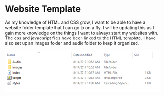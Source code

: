 # Website Template

As my knowledge of HTML and CSS grow, I want to be able to have a website folder template that I can go to on a fly. 
I will be updating this as I gain more knowledge on the things I want to always start my websites with. The css and javacsript files
have been linked to the HTML template. I have also set up an images folder and audio folder to keep it organized. 


![alt text](https://github.com/abelberhane/WebsiteTemplate/blob/master/Images/FolderSH.png?raw=true)
